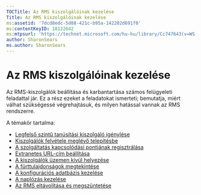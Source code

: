 ```yaml
---
TOCTitle: Az RMS kiszolgálóinak kezelése
Title: Az RMS kiszolgálóinak kezelése
ms:assetid: '7dcd8edc-5d88-421c-b95a-142202d691f0'
ms:contentKeyID: 18122642
ms:mtpsurl: 'https://technet.microsoft.com/hu-hu/library/Cc747643(v=WS.10)'
author: SharonSears
ms.author: SharonSears
---
```


Az RMS kiszolgálóinak kezelése
==============================

Az RMS-kiszolgálók beállítása és karbantartása számos felügyeleti feladattal jár. Ez a rész ezeket a feladatokat ismerteti; bemutatja, miért válhat szükségessé végrehajtásuk, és milyen hatással vannak az RMS rendszerre.

A témakör tartalma:

-   [Legfelső szintű tanúsítási kiszolgáló igénylése](https://technet.microsoft.com/3f69d25e-ecae-447f-b741-a819c8cf6227)
-   [Kiszolgálók felvétele meglévő telepítésbe](https://technet.microsoft.com/7f3598ff-cd19-4daa-aa65-877f7f95a8ec)
-   [A szolgáltatás kapcsolódási pontjának regisztrálása](https://technet.microsoft.com/446d83ec-3224-45e2-9697-625e7db338f3)
-   [Extranetes URL-cím beállítása](https://technet.microsoft.com/88fec9ff-c96c-4d20-8856-0485e7507572)
-   [A kiszolgálók üzemen kívül helyezése](https://technet.microsoft.com/52005e2e-9563-4ba0-906c-3cc76f9c378f)
-   [A fürttulajdonságok megtekintése](https://technet.microsoft.com/d1307d46-8fcc-4bee-bfe7-f684bb2254c9)
-   [A konfigurációs adatbázis kezelése](https://technet.microsoft.com/21551ca0-d09e-48ee-a9b3-287ed4586db7)
-   [A naplózás kezelése](https://technet.microsoft.com/8fccfc57-2135-494e-8e44-f6191bf5e4a0)
-   [Az RMS eltávolítása és megszüntetése](https://technet.microsoft.com/cae1ed5b-f716-41f0-8e14-7cbfef405331)
